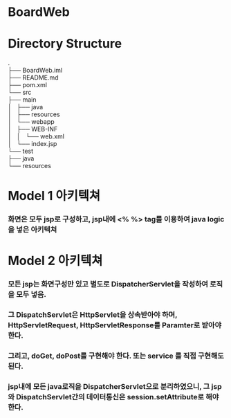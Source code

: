 # BoardWeb

# Directory Structure

.  
├── BoardWeb.iml  
├── README.md  
├── pom.xml  
└── src  
    ├── main  
    │   ├── java  
    │   ├── resources   
    │   └── webapp  
    │       ├── WEB-INF  
    │       │   └── web.xml  
    │       └── index.jsp  
    └── test  
        ├── java  
        └── resources  

# Model 1 아키텍쳐
### 화면은 모두 jsp로 구성하고, jsp내에 <% %> tag를 이용하여 java logic을 넣은 아키텍쳐

# Model 2 아키텍쳐
### 모든 jsp는 화면구성만 있고 별도로 DispatcherServlet을 작성하여 로직을 모두 넣음.
### 그 DispatchServlet은 HttpServlet을 상속받아야 하며, HttpServletRequest, HttpServletResponse를 Paramter로 받아야 한다.
### 그리고, doGet, doPost를 구현해야 한다. 또는 service 를 직접 구현해도 된다.
### jsp내에 모든 java로직을 DispatcherServlet으로 분리하였으니, 그 jsp와 DispatchServlet간의 데이터통신은 session.setAttribute로 해야 한다.


